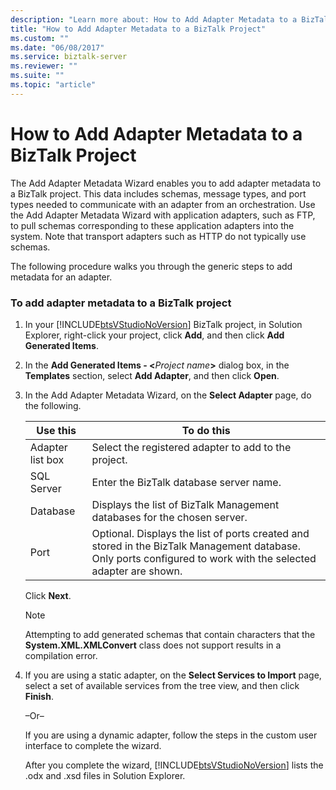 ```yaml
---
description: "Learn more about: How to Add Adapter Metadata to a BizTalk Project"
title: "How to Add Adapter Metadata to a BizTalk Project"
ms.custom: ""
ms.date: "06/08/2017"
ms.service: biztalk-server
ms.reviewer: ""
ms.suite: ""
ms.topic: "article"
---
```

# How to Add Adapter Metadata to a BizTalk Project
The Add Adapter Metadata Wizard enables you to add adapter metadata to a BizTalk project. This data includes schemas, message types, and port types needed to communicate with an adapter from an orchestration. Use the Add Adapter Metadata Wizard with application adapters, such as FTP, to pull schemas corresponding to these application adapters into the system. Note that transport adapters such as HTTP do not typically use schemas.  
  
 The following procedure walks you through the generic steps to add metadata for an adapter.  
  
### To add adapter metadata to a BizTalk project  
  
1. In your [!INCLUDE[btsVStudioNoVersion](../includes/btsvstudionoversion-md.md)] BizTalk project, in Solution Explorer, right-click your project, click **Add**, and then click **Add Generated Items**.  
  
2. In the **Add Generated Items - \<**<em>Project name</em>**\>** dialog box, in the **Templates** section, select **Add Adapter**, and then click **Open**.  
  
3. In the Add Adapter Metadata Wizard, on the **Select Adapter** page, do the following.  
  
   |Use this|To do this|  
   |--------------|----------------|  
   |Adapter list box|Select the registered adapter to add to the project.|  
   |SQL Server|Enter the BizTalk database server name.|  
   |Database|Displays the list of BizTalk Management databases for the chosen server.|  
   |Port|Optional. Displays the list of ports created and stored in the BizTalk Management database. Only ports configured to work with the selected adapter are shown.|  
  
    Click **Next**.  
  
   > [!NOTE]
   >  Attempting to add generated schemas that contain characters that the **System.XML.XMLConvert** class does not support results in a compilation error.  
  
4. If you are using a static adapter, on the **Select Services to Import** page, select a set of available services from the tree view, and then click **Finish**.  
  
    –Or–  
  
    If you are using a dynamic adapter, follow the steps in the custom user interface to complete the wizard.  
  
   After you complete the wizard, [!INCLUDE[btsVStudioNoVersion](../includes/btsvstudionoversion-md.md)] lists the .odx and .xsd files in Solution Explorer.

